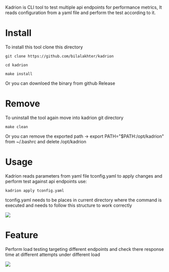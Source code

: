Kadrion is CLI tool to test multiple api endpoints for performance metrics, It reads configuration from a yaml file and perform the test according to it.

# Install

To install this tool clone this directory

    git clone https://github.com/bilalakhter/kadrion

    cd kadrion

    make install

Or you can downloed the binary from github Release

# Remove

To uninstall the tool again move into kadrion git directory

    make clean

Or you can remove the exported path -> export PATH="$PATH:/opt/kadrion" from ~/.bashrc and delete /opt/kadrion

# Usage

Kadrion reads parameters from yaml file tconfig.yaml to apply changes and perform test against api endpoints use:

    kadrion apply tconfig.yaml

tconfig.yaml needs to be places in current directory where the command is executed and needs to follow this structure to work correctly

![](https://hslytkjiifoqndixiofd.supabase.co/storage/v1/object/public/files/Untitled%20design.png)

# Feature

Perform load testing targeting different endpoints and check there response time at different attempts under different load

![](https://hslytkjiifoqndixiofd.supabase.co/storage/v1/object/public/files/Screenshot_20231012_014947.png)
